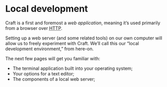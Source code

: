# Local development

Craft is a first and foremost a _web application_, meaning it’s used primarily from a browser over <abbr title="Hypertext Transfer Protocol">HTTP</abbr>.

Setting up a web server (and some related tools) on our own computer will allow us to freely experiment with Craft. We’ll call this our “local development environment,” from here-on.

The next few pages will get you familiar with:

- The terminal application built into your operating system;
- Your options for a text editor;
- The components of a local web server;
